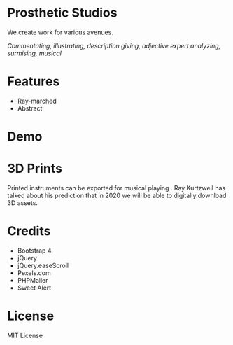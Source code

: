 

# Prosthetic Studios
We create work for various avenues.



_Commentating, illustrating, description giving, adjective expert analyzing, surmising, musical_
# Features
- Ray-marched
- Abstract

# Demo


# 3D Prints

Printed instruments can be exported for musical playing . Ray Kurtzweil has talked about his prediction that in 2020 we will be able to digitally download 3D assets.

# Credits
- Bootstrap 4
- jQuery
- jQuery.easeScroll
- Pexels.com
- PHPMailer
- Sweet Alert

# License
MIT License

